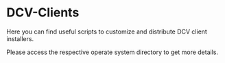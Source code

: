 # DCV-Clients

Here you can find useful scripts to customize and distribute DCV client installers.

Please access the respective operate system directory to get more details.
